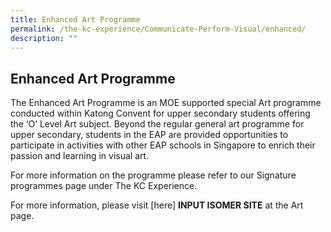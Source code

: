 ```yaml
---
title: Enhanced Art Programme
permalink: /the-kc-experience/Communicate-Perform-Visual/enhanced/
description: ""
---
```



## Enhanced Art Programme

The Enhanced Art Programme is an MOE supported special Art programme conducted within Katong Convent for upper secondary students offering the ‘O’ Level Art subject. Beyond the regular general art programme for upper secondary, students in the EAP are provided opportunities to participate in activities with other EAP schools in Singapore to enrich their passion and learning in visual art.

For more information on the programme please refer to our Signature programmes page under The KC Experience.

For more information, please visit [here] **INPUT ISOMER SITE** at the Art page.